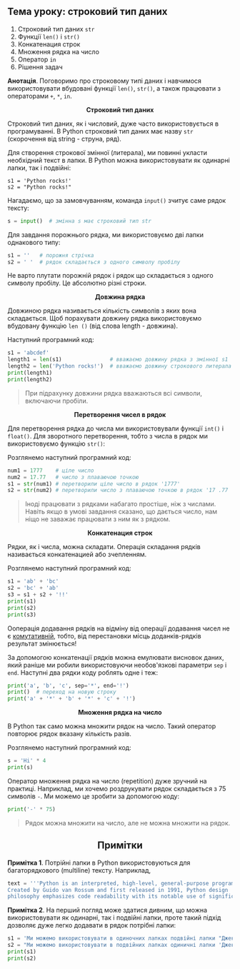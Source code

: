 ## **Тема уроку: строковий тип даних**

1. Строковий тип даних `str`
2. Функції `len()` і `str()`
3. Конкатенация строк
4. Множення рядка на число
5. Оператор `in`
6. Рішення задач

**Анотація**. Поговоримо про строковому типі даних і навчимося використовувати вбудовані функції `len()`, `str()`, а також працювати з операторами `+`, `*`, `in`.

<div align="center"><b>Строковий тип даних</b></div>

Строковий тип даних, як і числовий, дуже часто використовується в програмуванні. В Python строковий тип даних має назву `str` (скорочення від string - струна, ряд).

Для створення строкової змінної (литерала), ми повинні укласти необхідний текст в лапки. В Python можна використовувати як одинарні лапки, так і подвійні:

```pyhon
s1 = 'Python rocks!'
s2 = "Python rocks!"
```

Нагадаємо, що за замовчуванням, команда `input()` зчитує саме рядок тексту:

```python
s = input()  # змінна s має строковий тип str
```

Для завдання порожнього рядка, ми використовуємо дві лапки однакового типу:

```python
s1 = ''   # порожня стрічка
s2 = ' '  # рядок складається з одного символу пробілу
```

Не варто плутати порожній рядок і рядок що складається з одного символу пробілу. Це абсолютно різні строки.

<div align="center"><b>Довжина рядка</b></div>

Довжиною рядка називається кількість символів з яких вона складається. Щоб порахувати довжину рядка використовуємо вбудовану функцію `len ()` (від слова length - довжина).

Наступний програмний код:
```python
s1 = 'abcdef'
length1 = len(s1)               # вважаємо довжину рядка з змінної s1
length2 = len('Python rocks!')  # вважаємо довжину строкового литерала
print(length1)
print(length2)

```
> При підрахунку довжини рядка вважаються всі символи, включаючи пробіли.

<p align="center"><b>Перетворення чисел в рядок</b></p>

Для перетворення рядка до числа ми використовували функції `int()` і `float()`. Для зворотного перетворення, тобто з числа в рядок ми використовуємо функцію `str()`:

Розглянемо наступний програмний код:

```python
num1 = 1777    # ціле число
num2 = 17.77   # число з плаваючою точкою
s1 = str(num1) # перетворили ціле число в рядок '1777'
s2 = str(num2) # перетворили число з плаваючою точкою в рядок '17 .77 '
```

> Іноді працювати з рядками набагато простіше, ніж з числами. Навіть якщо в умові завдання сказано, що дається число, нам ніщо не заважає працювати з ним як з рядком.

<div align="center"><b>Конкатенация строк</b></div>

Рядки, як і числа, можна складати. Операція складання рядків називається конкатенацией або зчепленням.

Розглянемо наступний програмний код:
```python
s1 = 'ab' + 'bc'
s2 = 'bc' + 'ab'
s3 = s1 + s2 + '!!'
print(s1)
print(s2)
print(s3)

```
Ооперація додавання рядків на відміну від операції додавання чисел не є [комутативній](https://ru.wikipedia.org/wiki/%D0%9A%D0%BE%D0%BC%D0%BC%D1%83%D1%82%D0%B0%D1%82%D0%B8%D0%B2%D0%BD%D0%BE%D1%81%D1%82%D1%8C), тобто, від перестановки місць доданків-рядків результат змінюється!

За допомогою конкатенації рядків можна емулювати висновок даних, який раніше ми робили використовуючи необов'язкові параметри `sep` і` end`. Наступні два рядки коду роблять одне і теж:
```python
print('a', 'b', 'c', sep='*', end='!')
print()  # переход на новую строку
print('a' + '*' + 'b' + '*' + 'c' + '!')
```
<div align="center"><b>Множення рядка на число</b></div>

В Python так само можна множити рядок на число. Такий оператор повторює рядок вказану кількість разів.

Розглянемо наступний програмний код:
```python
s = 'Hi' * 4
print(s)

```
Оператор множення рядка на число (repetition) дуже зручний на практиці. Наприклад, ми хочемо роздрукувати рядок складається з 75 символів `-`. Ми можемо це зробити за допомогою коду:
```python
print('-' * 75)

```
> Рядок можна множити на число, але не можна множити на рядок.

<h2 align="center"><b>Примітки</b></h2>

**Примітка 1**. Потрійні лапки в Python використовуються для багаторядкового (multiline) тексту. Наприклад,

```python
text = '''Python is an interpreted, high-level, general-purpose programming language.
Created by Guido van Rossum and first released in 1991, Python design
philosophy emphasizes code readability with its notable use of significant whitespace.'''
```

**Примітка 2**. На перший погляд може здатися дивним, що можна використовувати як одинарні, так і подвійні лапки, проте такий підхід дозволяє дуже легко додавати в рядок потрібні лапки:
```python
s1 = 'Ми можемо використовувати в одиночних лапках подвійні лапки "Джек і бобове дерево"'
s2 = "Ми можемо використовувати в подвійних лапках одиничні лапки 'Джек і бобове дерево'"
print(s1)
print(s2)

```
